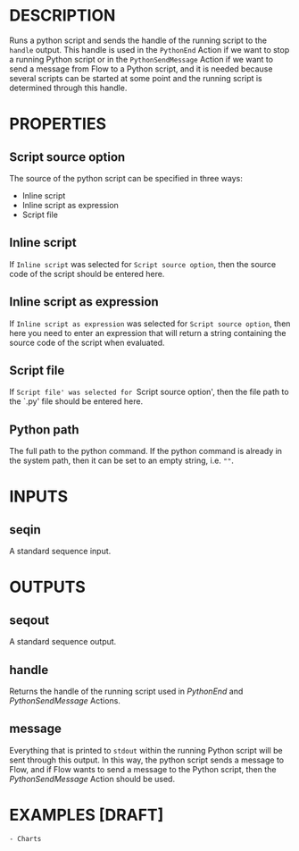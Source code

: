 # DESCRIPTION

Runs a python script and sends the handle of the running script to the `handle` output. This handle is used in the `PythonEnd` Action if we want to stop a running Python script or in the `PythonSendMessage` Action if we want to send a message from Flow to a Python script, and it is needed because several scripts can be started at some point and the running script is determined through this handle.

# PROPERTIES

## Script source option

The source of the python script can be specified in three ways:

-   Inline script
-   Inline script as expression
-   Script file

## Inline script

If `Inline script` was selected for `Script source option`, then the source code of the script should be entered here.

## Inline script as expression

If `Inline script as expression` was selected for `Script source option`, then here you need to enter an expression that will return a string containing the source code of the script when evaluated.

## Script file

If `Script file' was selected for `Script source option', then the file path to the `.py' file should be entered here.

## Python path

The full path to the python command. If the python command is already in the system path, then it can be set to an empty string, i.e. `""`.

# INPUTS

## seqin

A standard sequence input.

# OUTPUTS

## seqout

A standard sequence output.

## handle

Returns the handle of the running script used in _PythonEnd_ and _PythonSendMessage_ Actions.

## message

Everything that is printed to `stdout` within the running Python script will be sent through this output. In this way, the python script sends a message to Flow, and if Flow wants to send a message to the Python script, then the _PythonSendMessage_ Action should be used.

# EXAMPLES [DRAFT]

    - Charts
